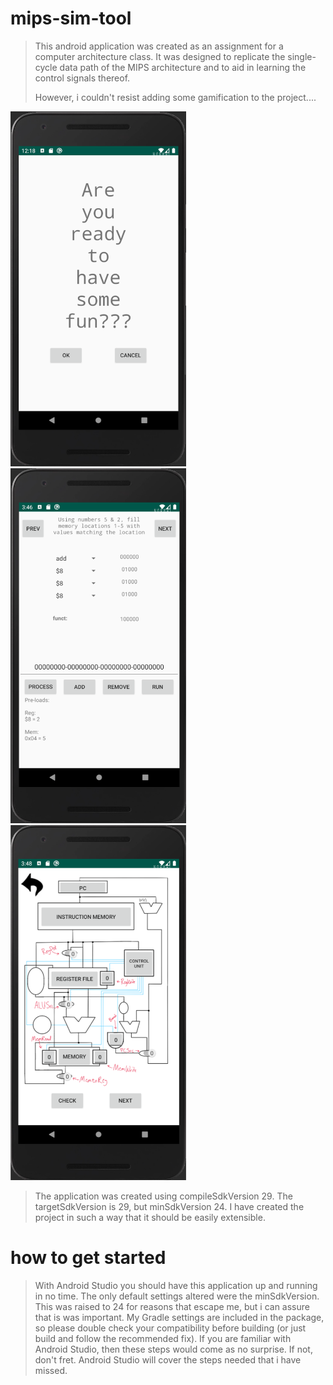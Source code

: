 # mips-sim-tool
> This android application was created as an assignment for a computer architecture class.
> It was designed to replicate the single-cycle data path of the MIPS architecture
> and to aid in learning the control signals thereof.
>
> However, i couldn't resist adding some gamification to the project....

 <div class="row">
  <div class="column">
    <img src="start-screen.png" alt="start" width="281" height="568">
  </div>
  <div class="column">
    <img src="load-screen.png" alt="load" width="281" height="568">
  </div>
  <div class="column">
    <img src="process-screen.png" alt="process" width="281" height="568">
  </div>
</div> 

> The application was created using compileSdkVersion 29.
> The targetSdkVersion is 29, but minSdkVersion 24.
> I have created the project in such a way that it should be easily extensible.

# how to get started
> With Android Studio you should have this application up and running in no time. The only default settings altered
> were the minSdkVersion.  This was raised to 24 for reasons that escape me, but i can assure that is was important.
> My Gradle settings are included in the package, so please double check your compatibility before building
> (or just build and follow the recommended fix). If you are familiar with Android Studio, then these steps would come
> as no surprise. If not, don't fret.  Android Studio will cover the steps needed that i have missed.
